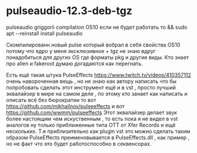 # pulseaudio-12.3-deb-tgz
pulseaudio griggorii compilation OS10 если не будет работать то && sudo apt --reinstall install pulseaudio 

Скомпилированн новый pulse который вобрал в себя свойства OS10 потому что ядро у меня эксклюзивное + tgz не знаю вдруг понадобиться для других OS  где форматы pkg и другие виды. Кто знает про alien и fakeroot думаю догадаются как перегнать.

Есть ещё такая штука PulseEffects https://www.twitch.tv/videos/410357112 очень навороченная вещь , но не знаю как автору написать 
что бы попробовать сделать этот инструмент ещё и в vst , просто лучший эквалайзер в мире на самом деле , по этому кто занает 
как написать и описать всё без бюрократии то вот https://github.com/mikhailnov/pulseeffects и вот https://github.com/wwmm/pulseeffects
Этот эквалайзер делает звук более настоящим чем искуственным , то есть пока я не видел в vst аналогов ну только приближенные 
типа OTT от Xfer Records и ещё нескольких.
Т.е приблизительно как plugin vst это можно сделать таким образом PulseEffects преименовывается в PulseEffects.dll , как пример , но не факт что это будет работоспособно в секвенсорах.
